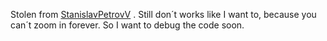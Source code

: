 Stolen from 
[StanislavPetrovV](https://github.com/StanislavPetrovV/Mandelbrot-set-Realtime-Viewer-) .
Still don´t works like I want to, because you can´t zoom in forever. So I want to debug the code soon. 

